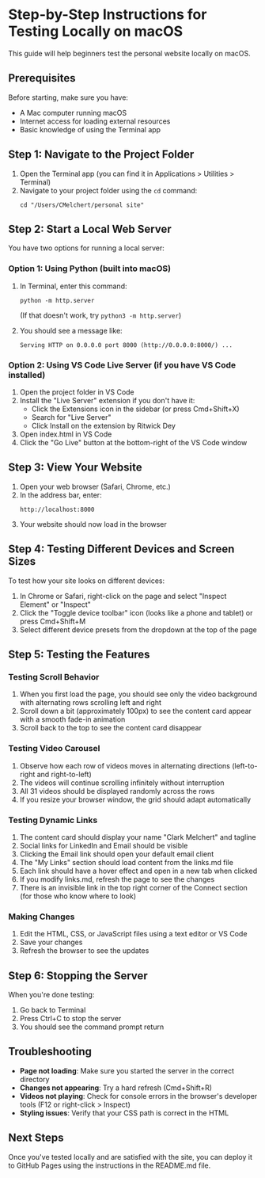 # Step-by-Step Instructions for Testing Locally on macOS

This guide will help beginners test the personal website locally on macOS.

## Prerequisites

Before starting, make sure you have:
- A Mac computer running macOS
- Internet access for loading external resources
- Basic knowledge of using the Terminal app

## Step 1: Navigate to the Project Folder

1. Open the Terminal app (you can find it in Applications > Utilities > Terminal)
2. Navigate to your project folder using the `cd` command:
   ```
   cd "/Users/CMelchert/personal site"
   ```

## Step 2: Start a Local Web Server

You have two options for running a local server:

### Option 1: Using Python (built into macOS)

1. In Terminal, enter this command:
   ```
   python -m http.server
   ```
   (If that doesn't work, try `python3 -m http.server`)

2. You should see a message like:
   ```
   Serving HTTP on 0.0.0.0 port 8000 (http://0.0.0.0:8000/) ...
   ```

### Option 2: Using VS Code Live Server (if you have VS Code installed)

1. Open the project folder in VS Code
2. Install the "Live Server" extension if you don't have it:
   - Click the Extensions icon in the sidebar (or press Cmd+Shift+X)
   - Search for "Live Server"
   - Click Install on the extension by Ritwick Dey
3. Open index.html in VS Code
4. Click the "Go Live" button at the bottom-right of the VS Code window

## Step 3: View Your Website

1. Open your web browser (Safari, Chrome, etc.)
2. In the address bar, enter:
   ```
   http://localhost:8000
   ```
3. Your website should now load in the browser

## Step 4: Testing Different Devices and Screen Sizes

To test how your site looks on different devices:

1. In Chrome or Safari, right-click on the page and select "Inspect Element" or "Inspect"
2. Click the "Toggle device toolbar" icon (looks like a phone and tablet) or press Cmd+Shift+M
3. Select different device presets from the dropdown at the top of the page

## Step 5: Testing the Features

### Testing Scroll Behavior
1. When you first load the page, you should see only the video background with alternating rows scrolling left and right
2. Scroll down a bit (approximately 100px) to see the content card appear with a smooth fade-in animation
3. Scroll back to the top to see the content card disappear

### Testing Video Carousel
1. Observe how each row of videos moves in alternating directions (left-to-right and right-to-left)
2. The videos will continue scrolling infinitely without interruption
3. All 31 videos should be displayed randomly across the rows
4. If you resize your browser window, the grid should adapt automatically

### Testing Dynamic Links
1. The content card should display your name "Clark Melchert" and tagline
2. Social links for LinkedIn and Email should be visible
3. Clicking the Email link should open your default email client
4. The "My Links" section should load content from the links.md file
5. Each link should have a hover effect and open in a new tab when clicked
6. If you modify links.md, refresh the page to see the changes
7. There is an invisible link in the top right corner of the Connect section (for those who know where to look)

### Making Changes
1. Edit the HTML, CSS, or JavaScript files using a text editor or VS Code
2. Save your changes
3. Refresh the browser to see the updates

## Step 6: Stopping the Server

When you're done testing:

1. Go back to Terminal
2. Press Ctrl+C to stop the server
3. You should see the command prompt return

## Troubleshooting

- **Page not loading**: Make sure you started the server in the correct directory
- **Changes not appearing**: Try a hard refresh (Cmd+Shift+R)
- **Videos not playing**: Check for console errors in the browser's developer tools (F12 or right-click > Inspect)
- **Styling issues**: Verify that your CSS path is correct in the HTML

## Next Steps

Once you've tested locally and are satisfied with the site, you can deploy it to GitHub Pages using the instructions in the README.md file.